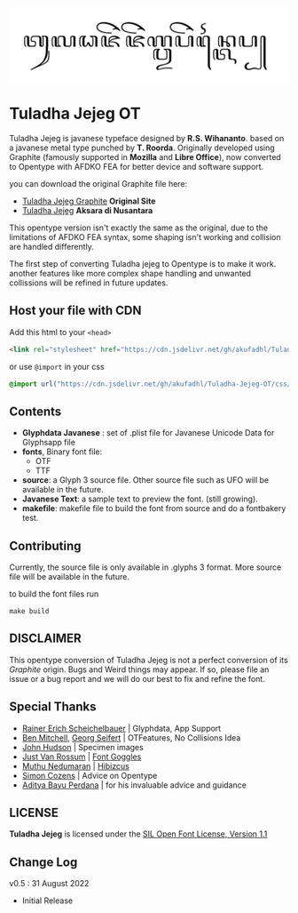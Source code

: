 <img src="./tuladhaJejegOT.svg">

# Tuladha Jejeg OT

Tuladha Jejeg is javanese typeface designed by **R.S. Wihananto**. based on a javanese metal type punched by **T. Roorda**. Originally developed using Graphite (famously supported in **Mozilla** and **Libre Office**), now converted to Opentype with AFDKO FEA for better device and software support.

you can download the original Graphite file here:
- [Tuladha Jejeg Graphite](https://sites.google.com/site/jawaunicode/home) **Original Site**
- [Tuladha Jejeg](https://aksaradinusantara.com/fonta/tuladha-jejeg.font) **Aksara di Nusantara**

This opentype version isn't exactly the same as the original, due to the limitations of AFDKO FEA syntax, some shaping isn't working and collision are handled differently.

The first step of converting Tuladha jejeg to Opentype is to make it work. another features like more complex shape handling and unwanted collissions will be refined in future updates.

## Host your file with CDN
Add this html to your `<head>`
```html
<link rel="stylesheet" href="https://cdn.jsdelivr.net/gh/akufadhl/Tuladha-Jejeg-OT/css/tuladhaJejeg.css">
```
or use `@import` in your css
```css
@import url("https://cdn.jsdelivr.net/gh/akufadhl/Tuladha-Jejeg-OT/css/tuladhaJejeg.css");
```
## Contents
- **Glyphdata Javanese** : set of .plist file for Javanese Unicode Data for Glyphsapp file
- **fonts**, Binary font file:
  - OTF
  - TTF
- **source**: a Glyph 3 source file. Other source file such as UFO will be available in the future.
- **Javanese Text**: a sample text to preview the font. (still growing).
- **makefile**: makefile file to build the font from source and do a fontbakery test.

## Contributing
Currently, the source file is only available in .glyphs 3 format. More source file will be available in the future.

to build the font files run
```
make build
```
## DISCLAIMER
This opentype conversion of Tuladha Jejeg is not a perfect conversion of its *Graphite* origin. Bugs and Weird things may appear. If so, please file an issue or a bug report and we will do our best to fix and refine the font.

## Special Thanks
- [Rainer Erich Scheichelbauer](https://github.com/mekkablue) | Glyphdata, App Support
- [Ben Mitchell](http://www.fontpad.co.uk/), [Georg Seifert](https://github.com/schriftgestalt) | OTFeatures, No Collisions Idea
- [John Hudson](https://github.com/TiroTypeworks) | Specimen images
- [Just Van Rossum](https://github.com/justvanrossum) | [Font Goggles](https://fontgoggles.org/)
- [Muthu Nedumaran](https://github.com/murasu) | [Hibizcus](https://hibizcus.com/)
- [Simon Cozens](https://github.com/simoncozens) | Advice on Opentype
- [Aditya Bayu Perdana](https://github.com/adtbayuperdana) | for his invaluable advice and guidance

## LICENSE
**Tuladha Jejeg** is licensed under the [SIL Open Font License, Version 1.1](https://scripts.sil.org/cms/scripts/page.php?item_id=OFL-FAQ_web)

## Change Log
v0.5 : 31 August 2022
  - Initial Release
